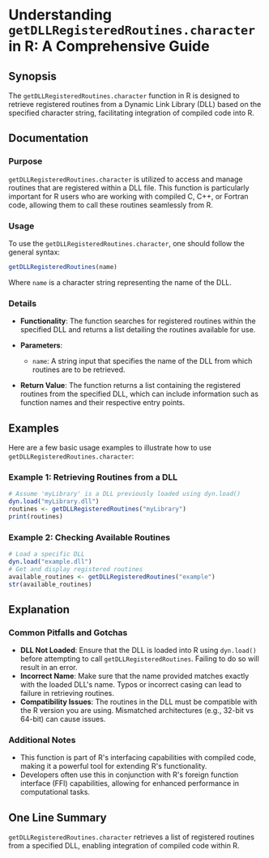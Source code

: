 <!--
Meta Description: # Understanding `getDLLRegisteredRoutines.character` in R: A Comprehensive Guide ## Synopsis The `getDLLRegisteredRoutines.character` function in R is...
Meta Keywords: dll, routines, getdllregisteredroutines, character, name
-->

# Understanding `getDLLRegisteredRoutines.character` in R: A Comprehensive Guide

## Synopsis
The `getDLLRegisteredRoutines.character` function in R is designed to retrieve registered routines from a Dynamic Link Library (DLL) based on the specified character string, facilitating integration of compiled code into R.

## Documentation
### Purpose
`getDLLRegisteredRoutines.character` is utilized to access and manage routines that are registered within a DLL file. This function is particularly important for R users who are working with compiled C, C++, or Fortran code, allowing them to call these routines seamlessly from R.

### Usage
To use the `getDLLRegisteredRoutines.character`, one should follow the general syntax:

```R
getDLLRegisteredRoutines(name)
```
Where `name` is a character string representing the name of the DLL.

### Details
- **Functionality**: The function searches for registered routines within the specified DLL and returns a list detailing the routines available for use.
- **Parameters**: 
  - `name`: A string input that specifies the name of the DLL from which routines are to be retrieved.
  
- **Return Value**: The function returns a list containing the registered routines from the specified DLL, which can include information such as function names and their respective entry points.

## Examples
Here are a few basic usage examples to illustrate how to use `getDLLRegisteredRoutines.character`:

### Example 1: Retrieving Routines from a DLL
```R
# Assume 'myLibrary' is a DLL previously loaded using dyn.load()
dyn.load("myLibrary.dll")
routines <- getDLLRegisteredRoutines("myLibrary")
print(routines)
```

### Example 2: Checking Available Routines
```R
# Load a specific DLL
dyn.load("example.dll")
# Get and display registered routines
available_routines <- getDLLRegisteredRoutines("example")
str(available_routines)
```

## Explanation
### Common Pitfalls and Gotchas
- **DLL Not Loaded**: Ensure that the DLL is loaded into R using `dyn.load()` before attempting to call `getDLLRegisteredRoutines`. Failing to do so will result in an error.
- **Incorrect Name**: Make sure that the name provided matches exactly with the loaded DLL's name. Typos or incorrect casing can lead to failure in retrieving routines.
- **Compatibility Issues**: The routines in the DLL must be compatible with the R version you are using. Mismatched architectures (e.g., 32-bit vs 64-bit) can cause issues.

### Additional Notes
- This function is part of R's interfacing capabilities with compiled code, making it a powerful tool for extending R's functionality.
- Developers often use this in conjunction with R's foreign function interface (FFI) capabilities, allowing for enhanced performance in computational tasks.

## One Line Summary
`getDLLRegisteredRoutines.character` retrieves a list of registered routines from a specified DLL, enabling integration of compiled code within R.